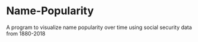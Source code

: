 # Name-Popularity
A program to visualize name popularity over time using social security data from 1880-2018
